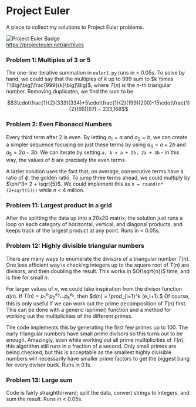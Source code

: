 # Project Euler

A place to collect my solutions to Project Euler problems.

![Project Euler Badge](https://projecteuler.net/profile/sperinck.png)  
https://projecteuler.net/archives

### Problem 1: Multiples of 3 or 5
The one-line iterative summation in `euler1.py` runs in < 0.05s. To solve by hand, we could say that the multiples of $k$ up to $999$ sum to $k \times T\Big(\big[\frac{999}{k}\big]\Big)$, where $T(n)$ is the $n$-th triangular number. Removing duplicates, we find the sum to be

$$3\cdot\frac{1}{2}(333)(334)+5\cdot\frac{1}{2}(199)(200)-15\cdot\frac{1}{2}(66)(67) = 233,168$$

### Problem 2: Even Fibonacci Numbers
Every third term after 2 is even. By letting $a_1 = a$ and $a_2 = b$, we can create a simpler sequence focusing on just these terms by using $a_4 = a + 2b$ and $a_5 = 2a + 3b$. We can iterate by setting `a, b = a + 2b, 2a + 3b` - in this way, the values of $b$ are precisely the even terms.

A lazier solution uses the fact that, on average, consecutive terms have a ratio of $\phi$, the golden ratio. To jump three terms ahead, we could multiply by $\phi^3= 2 + \sqrt{5}$. We could implement this as `n = round(n*(2+sqrt(5)))` while $n$ < 4 million.

### Problem 11: Largest product in a grid
After the splitting the data up into a 20x20 matrix, the solution just runs a loop on each category of horizontal, vertical, and diagonal products, and keeps track of the largest product at any point. Runs in < 0.05s.

### Problem 12: Highly divisible triangular numbers
There are many ways to enumerate the divisors of a triangular number $T(n)$. One less efficient way is checking integers up to the square root of $T(n)$ are divisors, and then doubling the result. This works in $O(\sqrt{n})$ time, and is fine for small $n$.

For larger values of $n$, we could take inspiration from the divisor function $d(n)$. If $T(n) = p_1^{e_1}p_2^{e_2}...p_k^{e_k}$, then $d(n) = \prod_{i=1}^k (e_i+1).$
Of course, this is only useful if we can work out the prime decomposition of $T(n)$ first. This can be done with a generic isprime() function and a method for working out the multiplicities of the different primes.

The code implements this by generating the first few primes up to 100. The early triangular numbers have small prime divisors so this turns out to be enough. Amazingly, even while working out all prime multiplicities of $T(n)$, this algorithm still runs in a fraction of a second. Only small primes are being checked, but this is acceptable as the smallest highly divisible numbers will necessarily have smaller prime factors to get the biggest bang for every divisor buck. Runs in 0.1s.

### Problem 13: Large sum
Code is fairly straightforward; split the data, convert strings to integers, and sum the result. Runs in < 0.05s.
